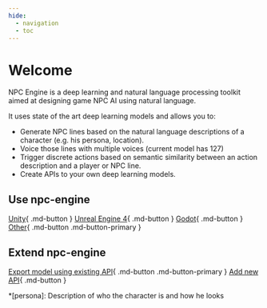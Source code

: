 ```yaml
---
hide:
  - navigation
  - toc
---
```

# Welcome

NPC Engine is a deep learning and natural language processing toolkit aimed at designing game NPC AI using natural language.  

It uses state of the art deep learning models and allows you to:

* Generate NPC lines based on the natural language descriptions of a character (e.g. his persona, location).
* Voice those lines with multiple voices (current model has 127)
* Trigger discrete actions based on semantic similarity between an action description and a player or NPC line.
* Create APIs to your own deep learning models.

## Use npc-engine
[Unity](https://npc-engine.github.io/npc-engine-unity/){ .md-button  } [Unreal Engine 4](not_ready.md){ .md-button  } [Godot](not_ready.md){ .md-button  }  [Other](inference_engine/overview){ .md-button .md-button-primary }

## Extend npc-engine
[Export model using existing API](inference_engine/exporting_models.md){ .md-button .md-button-primary }  [Add new API](inference_engine/api_classes.md){ .md-button  }

*[persona]: Description of who the character is and how he looks
